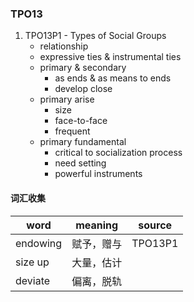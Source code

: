 
### TPO13

1. TPO13P1 - Types of Social Groups
    - relationship
    - expressive ties & instrumental ties
    - primary & secondary
        - as ends & as means to ends
        - develop close
    - primary arise
        - size
        - face-to-face
        - frequent
    - primary fundamental
        - critical to socialization process
        - need setting
        - powerful instruments


#### 词汇收集
word|meaning|source
--|--|--
endowing|赋予，赠与|TPO13P1
size up|大量，估计
deviate|偏离，脱轨
